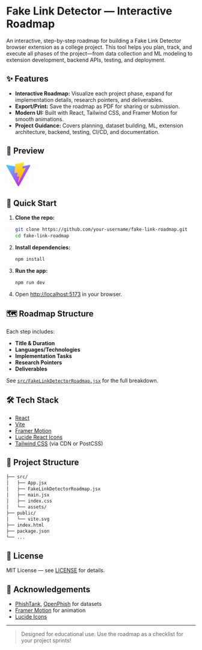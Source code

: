 # Fake Link Detector — Interactive Roadmap

An interactive, step-by-step roadmap for building a Fake Link Detector browser extension as a college project. This tool helps you plan, track, and execute all phases of the project—from data collection and ML modeling to extension development, backend APIs, testing, and deployment.

## ✨ Features

- **Interactive Roadmap:** Visualize each project phase, expand for implementation details, research pointers, and deliverables.
- **Export/Print:** Save the roadmap as PDF for sharing or submission.
- **Modern UI:** Built with React, Tailwind CSS, and Framer Motion for smooth animations.
- **Project Guidance:** Covers planning, dataset building, ML, extension architecture, backend, testing, CI/CD, and documentation.

## 📸 Preview

![Screenshot](public/vite.svg) <!-- Replace with actual screenshot if available -->

## 🚀 Quick Start

1. **Clone the repo:**
   ```sh
   git clone https://github.com/your-username/fake-link-roadmap.git
   cd fake-link-roadmap
   ```

2. **Install dependencies:**
   ```sh
   npm install
   ```

3. **Run the app:**
   ```sh
   npm run dev
   ```

4. Open [http://localhost:5173](http://localhost:5173) in your browser.

## 🗺️ Roadmap Structure

Each step includes:
- **Title & Duration**
- **Languages/Technologies**
- **Implementation Tasks**
- **Research Pointers**
- **Deliverables**

See [`src/FakeLinkDetectorRoadmap.jsx`](src/FakeLinkDetectorRoadmap.jsx) for the full breakdown.

## 🛠️ Tech Stack

- [React](https://react.dev/)
- [Vite](https://vitejs.dev/)
- [Framer Motion](https://www.framer.com/motion/)
- [Lucide React Icons](https://lucide.dev/)
- [Tailwind CSS](https://tailwindcss.com/) (via CDN or PostCSS)

## 📂 Project Structure

```
├── src/
│   ├── App.jsx
│   ├── FakeLinkDetectorRoadmap.jsx
│   ├── main.jsx
│   ├── index.css
│   └── assets/
├── public/
│   └── vite.svg
├── index.html
├── package.json
└── ...
```

## 📄 License

MIT License — see [LICENSE](LICENSE) for details.

## 🙏 Acknowledgements

- [PhishTank](https://phishtank.org/), [OpenPhish](https://openphish.com/) for datasets
- [Framer Motion](https://www.framer.com/motion/) for animation
- [Lucide Icons](https://lucide.dev/)

---

> Designed for educational use. Use the roadmap as a checklist for your project sprints!